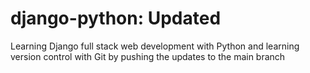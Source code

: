 # django-python: Updated
Learning Django full stack web development with Python and learning version control with Git by pushing the updates to the main branch
